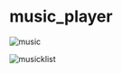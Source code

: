 # music_player

![music](https://user-images.githubusercontent.com/96680312/151149739-efd867fa-ccb5-466d-8e94-af251d2fcb7c.png)

![musicklist](https://user-images.githubusercontent.com/96680312/151314492-f5adaa5f-9b6a-4e38-88d7-e49a872ca7ed.png)



